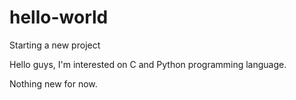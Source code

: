 # hello-world
Starting a new project

Hello guys, I'm interested on C and Python programming language.

Nothing new for now.
